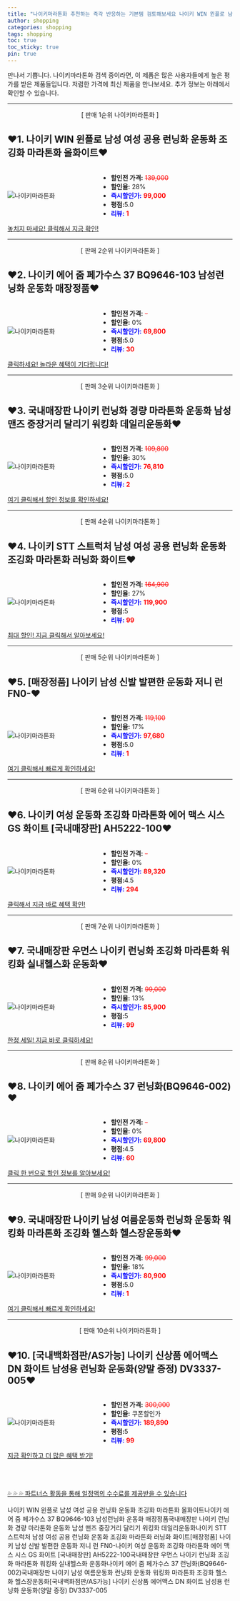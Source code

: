 ```yaml
---
title: "나이키마라톤화 추천하는 즉각 반응하는 기본템 검토해보세요 나이키 WIN 윈플로 남성 여성"
author: shopping
categories: shopping
tags: shopping
toc: true
toc_sticky: true
pin: true
---
```

만나서 기쁩니다. 나이키마라톤화 검색 중이라면, 이 제품은 많은 사용자들에게 높은 평가를 받은 제품들입니다. 저렴한 가격에 최신 제품을 만나보세요. 추가 정보는 아래에서 확인할 수 있습니다.

---
<p class="toplist" style="margin: 0 auto; display: block; width: fit-content;">[ 판매 1순위 나이키마라톤화 ]</p>

<h2><strong>❤️1. 나이키 WIN 윈플로 남성 여성 공용 런닝화 운동화 조깅화 마라톤화 올화이트❤️</strong></h2>

<div style="display: flex; align-items: center;">
    <div style="flex: 0.4;">
        <img src="https://thumbnail9.coupangcdn.com/thumbnails/remote/230x230ex/image/vendor_inventory/dd6a/c4fba7c05fcf6ee9a5bc2ed4b846df095ca0818f933db2e68eea237eca70.png" alt="나이키마라톤화" style="max-width: 100%;">
    </div>
    <div style="flex: 0.6; margin-left: 10px;">
        <ul>
            <li><strong>할인전 가격:</strong> <del style="color: red;">139,000</del></li>
            <li><strong>할인율:</strong> 28%</li>
            <li><span style='color:blue'><strong>즉시할인가:</strong></span> <span style='color:red'><strong>99,000</strong></span></li>
            <li><strong>평점:</strong>5.0</li>
            <li><span style='color:blue'><strong>리뷰:</strong></span> <span style='color:red'><strong>1</strong></span></li>
        </ul>
    </div>
</div>
<div class="center">
    <a href="https://selin100587001.github.io?lptag=AF9450613&subid=githubio&pageKey=8131167778&traceid=V0-153&itemId=23091485573&vendorItemId=90125318136" class="myButton">
        놓치지 마세요! 클릭해서 지금 확인!
    </a>
</div>


---
<p class="toplist" style="margin: 0 auto; display: block; width: fit-content;">[ 판매 2순위 나이키마라톤화 ]</p>

<h2><strong>❤️2. 나이키 에어 줌 페가수스 37 BQ9646-103 남성런닝화 운동화 매장정품❤️</strong></h2>

<div style="display: flex; align-items: center;">
    <div style="flex: 0.4;">
        <img src="https://thumbnail8.coupangcdn.com/thumbnails/remote/230x230ex/image/vendor_inventory/7408/2b7d83b7d72e5053ca2ba181d96ea023e4202aca686d38e8baece7f6293c.jpg" alt="나이키마라톤화" style="max-width: 100%;">
    </div>
    <div style="flex: 0.6; margin-left: 10px;">
        <ul>
            <li><strong>할인전 가격:</strong> <del style="color: red;">-</del></li>
            <li><strong>할인율:</strong> 0%</li>
            <li><span style='color:blue'><strong>즉시할인가:</strong></span> <span style='color:red'><strong>69,800</strong></span></li>
            <li><strong>평점:</strong>5.0</li>
            <li><span style='color:blue'><strong>리뷰:</strong></span> <span style='color:red'><strong>30</strong></span></li>
        </ul>
    </div>
</div>
<div class="center">
    <a href="https://selin100587001.github.io?lptag=AF9450613&subid=githubio&pageKey=6825524494&traceid=V0-153&itemId=16190253140&vendorItemId=90798242721" class="myButton">
        클릭하세요! 놀라운 혜택이 기다립니다!
    </a>
</div>


---
<p class="toplist" style="margin: 0 auto; display: block; width: fit-content;">[ 판매 3순위 나이키마라톤화 ]</p>

<h2><strong>❤️3. 국내매장판 나이키 런닝화 경량 마라톤화 운동화 남성 맨즈 중장거리 달리기 워킹화 데일리운동화❤️</strong></h2>

<div style="display: flex; align-items: center;">
    <div style="flex: 0.4;">
        <img src="https://thumbnail7.coupangcdn.com/thumbnails/remote/230x230ex/image/vendor_inventory/e0e6/26c7b7b99e32f37f98b17926ad22677cba6cc4e206cc602ec28d5f7c9d2c.png" alt="나이키마라톤화" style="max-width: 100%;">
    </div>
    <div style="flex: 0.6; margin-left: 10px;">
        <ul>
            <li><strong>할인전 가격:</strong> <del style="color: red;">109,800</del></li>
            <li><strong>할인율:</strong> 30%</li>
            <li><span style='color:blue'><strong>즉시할인가:</strong></span> <span style='color:red'><strong>76,810</strong></span></li>
            <li><strong>평점:</strong>5.0</li>
            <li><span style='color:blue'><strong>리뷰:</strong></span> <span style='color:red'><strong>2</strong></span></li>
        </ul>
    </div>
</div>
<div class="center">
    <a href="https://selin100587001.github.io?lptag=AF9450613&subid=githubio&pageKey=8014256117&traceid=V0-153&itemId=22368825667&vendorItemId=90419052885" class="myButton">
        여기 클릭해서 할인 정보를 확인하세요!
    </a>
</div>


---
<p class="toplist" style="margin: 0 auto; display: block; width: fit-content;">[ 판매 4순위 나이키마라톤화 ]</p>

<h2><strong>❤️4. 나이키 STT 스트럭처 남성 여성 공용 런닝화 운동화 조깅화 마라톤화 러닝화 화이트❤️</strong></h2>

<div style="display: flex; align-items: center;">
    <div style="flex: 0.4;">
        <img src="https://thumbnail10.coupangcdn.com/thumbnails/remote/230x230ex/image/vendor_inventory/6d40/dec92846fab5effc45a05c49cc09a8b96236eb67f3587a5546c7a43dce68.png" alt="나이키마라톤화" style="max-width: 100%;">
    </div>
    <div style="flex: 0.6; margin-left: 10px;">
        <ul>
            <li><strong>할인전 가격:</strong> <del style="color: red;">164,900</del></li>
            <li><strong>할인율:</strong> 27%</li>
            <li><span style='color:blue'><strong>즉시할인가:</strong></span> <span style='color:red'><strong>119,900</strong></span></li>
            <li><strong>평점:</strong>5</li>
            <li><span style='color:blue'><strong>리뷰:</strong></span> <span style='color:red'><strong>99</strong></span></li>
        </ul>
    </div>
</div>
<div class="center">
    <a href="https://selin100587001.github.io?lptag=AF9450613&subid=githubio&pageKey=8142530372&traceid=V0-153&itemId=23140597534&vendorItemId=90173607902" class="myButton">
        최대 할인! 지금 클릭해서 알아보세요!
    </a>
</div>


---
<p class="toplist" style="margin: 0 auto; display: block; width: fit-content;">[ 판매 5순위 나이키마라톤화 ]</p>

<h2><strong>❤️5. [매장정품] 나이키 남성 신발 발편한 운동화 저니 런 FN0-❤️</strong></h2>

<div style="display: flex; align-items: center;">
    <div style="flex: 0.4;">
        <img src="https://thumbnail7.coupangcdn.com/thumbnails/remote/230x230ex/image/vendor_inventory/7066/35cc18140817089428698b3dfbf840bc13089348fa6b3bbf93d32f747629.jpg" alt="나이키마라톤화" style="max-width: 100%;">
    </div>
    <div style="flex: 0.6; margin-left: 10px;">
        <ul>
            <li><strong>할인전 가격:</strong> <del style="color: red;">119,100</del></li>
            <li><strong>할인율:</strong> 17%</li>
            <li><span style='color:blue'><strong>즉시할인가:</strong></span> <span style='color:red'><strong>97,680</strong></span></li>
            <li><strong>평점:</strong>5.0</li>
            <li><span style='color:blue'><strong>리뷰:</strong></span> <span style='color:red'><strong>1</strong></span></li>
        </ul>
    </div>
</div>
<div class="center">
    <a href="https://selin100587001.github.io?lptag=AF9450613&subid=githubio&pageKey=8197529991&traceid=V0-153&itemId=23483742536&vendorItemId=90510232936" class="myButton">
        여기 클릭해서 빠르게 확인하세요!
    </a>
</div>


---
<p class="toplist" style="margin: 0 auto; display: block; width: fit-content;">[ 판매 6순위 나이키마라톤화 ]</p>

<h2><strong>❤️6. 나이키 여성 운동화 조깅화 마라톤화 에어 맥스 시스 GS 화이트 [국내매장판] AH5222-100❤️</strong></h2>

<div style="display: flex; align-items: center;">
    <div style="flex: 0.4;">
        <img src="https://thumbnail6.coupangcdn.com/thumbnails/remote/230x230ex/image/vendor_inventory/ba4d/ac3bd5c198592ed31cf81eeac6858e669be1dcdfd426eafa399b77fb9f8a.jpg" alt="나이키마라톤화" style="max-width: 100%;">
    </div>
    <div style="flex: 0.6; margin-left: 10px;">
        <ul>
            <li><strong>할인전 가격:</strong> <del style="color: red;">-</del></li>
            <li><strong>할인율:</strong> 0%</li>
            <li><span style='color:blue'><strong>즉시할인가:</strong></span> <span style='color:red'><strong>89,320</strong></span></li>
            <li><strong>평점:</strong>4.5</li>
            <li><span style='color:blue'><strong>리뷰:</strong></span> <span style='color:red'><strong>294</strong></span></li>
        </ul>
    </div>
</div>
<div class="center">
    <a href="https://selin100587001.github.io?lptag=AF9450613&subid=githubio&pageKey=7219684697&traceid=V0-153&itemId=20177868196&vendorItemId=90799137846" class="myButton">
        클릭해서 지금 바로 혜택 확인!
    </a>
</div>


---
<p class="toplist" style="margin: 0 auto; display: block; width: fit-content;">[ 판매 7순위 나이키마라톤화 ]</p>

<h2><strong>❤️7. 국내매장판 우먼스 나이키 런닝화 조깅화 마라톤화 워킹화 실내헬스화 운동화❤️</strong></h2>

<div style="display: flex; align-items: center;">
    <div style="flex: 0.4;">
        <img src="https://thumbnail8.coupangcdn.com/thumbnails/remote/230x230ex/image/vendor_inventory/c162/d9e1bf5a213f625d79f0d06814f5cc98e513e724f1c42d08ff7cb0e793eb.jpg" alt="나이키마라톤화" style="max-width: 100%;">
    </div>
    <div style="flex: 0.6; margin-left: 10px;">
        <ul>
            <li><strong>할인전 가격:</strong> <del style="color: red;">99,000</del></li>
            <li><strong>할인율:</strong> 13%</li>
            <li><span style='color:blue'><strong>즉시할인가:</strong></span> <span style='color:red'><strong>85,900</strong></span></li>
            <li><strong>평점:</strong>5</li>
            <li><span style='color:blue'><strong>리뷰:</strong></span> <span style='color:red'><strong>99</strong></span></li>
        </ul>
    </div>
</div>
<div class="center">
    <a href="https://selin100587001.github.io?lptag=AF9450613&subid=githubio&pageKey=8225924618&traceid=V0-153&itemId=23656639756&vendorItemId=90681979939" class="myButton">
        한정 세일! 지금 바로 클릭하세요!
    </a>
</div>


---
<p class="toplist" style="margin: 0 auto; display: block; width: fit-content;">[ 판매 8순위 나이키마라톤화 ]</p>

<h2><strong>❤️8. 나이키 에어 줌 페가수스 37 런닝화(BQ9646-002)❤️</strong></h2>

<div style="display: flex; align-items: center;">
    <div style="flex: 0.4;">
        <img src="https://thumbnail7.coupangcdn.com/thumbnails/remote/230x230ex/image/vendor_inventory/4c48/75660666b23a85f0214776ec66e96a09c4b95c06940939dec0111983af49.jpg" alt="나이키마라톤화" style="max-width: 100%;">
    </div>
    <div style="flex: 0.6; margin-left: 10px;">
        <ul>
            <li><strong>할인전 가격:</strong> <del style="color: red;">-</del></li>
            <li><strong>할인율:</strong> 0%</li>
            <li><span style='color:blue'><strong>즉시할인가:</strong></span> <span style='color:red'><strong>69,800</strong></span></li>
            <li><strong>평점:</strong>4.5</li>
            <li><span style='color:blue'><strong>리뷰:</strong></span> <span style='color:red'><strong>60</strong></span></li>
        </ul>
    </div>
</div>
<div class="center">
    <a href="https://selin100587001.github.io?lptag=AF9450613&subid=githubio&pageKey=6594992682&traceid=V0-153&itemId=14897433957&vendorItemId=90798281039" class="myButton">
        클릭 한 번으로 할인 정보를 알아보세요!
    </a>
</div>


---
<p class="toplist" style="margin: 0 auto; display: block; width: fit-content;">[ 판매 9순위 나이키마라톤화 ]</p>

<h2><strong>❤️9. 국내매장판 나이키 남성 여름운동화 런닝화 운동화 워킹화 마라톤화 조깅화 헬스화 헬스장운동화❤️</strong></h2>

<div style="display: flex; align-items: center;">
    <div style="flex: 0.4;">
        <img src="https://thumbnail7.coupangcdn.com/thumbnails/remote/230x230ex/image/vendor_inventory/19f8/6ab988f392abd27a267acc9ae8d46b993bab5aea2922f432bc2dd9ddf0d8.jpg" alt="나이키마라톤화" style="max-width: 100%;">
    </div>
    <div style="flex: 0.6; margin-left: 10px;">
        <ul>
            <li><strong>할인전 가격:</strong> <del style="color: red;">99,000</del></li>
            <li><strong>할인율:</strong> 18%</li>
            <li><span style='color:blue'><strong>즉시할인가:</strong></span> <span style='color:red'><strong>80,900</strong></span></li>
            <li><strong>평점:</strong>5.0</li>
            <li><span style='color:blue'><strong>리뷰:</strong></span> <span style='color:red'><strong>1</strong></span></li>
        </ul>
    </div>
</div>
<div class="center">
    <a href="https://selin100587001.github.io?lptag=AF9450613&subid=githubio&pageKey=8118616712&traceid=V0-153&itemId=23020268058&vendorItemId=90054053450" class="myButton">
        여기 클릭해서 빠르게 확인하세요!
    </a>
</div>


---
<p class="toplist" style="margin: 0 auto; display: block; width: fit-content;">[ 판매 10순위 나이키마라톤화 ]</p>

<h2><strong>❤️10. [국내백화점판/AS가능] 나이키 신상품 에어맥스 DN 화이트 남성용 런닝화 운동화(양말 증정) DV3337-005❤️</strong></h2>

<div style="display: flex; align-items: center;">
    <div style="flex: 0.4;">
        <img src="https://thumbnail10.coupangcdn.com/thumbnails/remote/230x230ex/image/vendor_inventory/c5e6/c3d20e88b3da7686883c6014fea0617f4af2e3401e5cb08cd767cb47dca1.jpg" alt="나이키마라톤화" style="max-width: 100%;">
    </div>
    <div style="flex: 0.6; margin-left: 10px;">
        <ul>
            <li><strong>할인전 가격:</strong> <del style="color: red;">300,000</del></li>
            <li><strong>할인율:</strong> 쿠폰할인가</li>
            <li><span style='color:blue'><strong>즉시할인가:</strong></span> <span style='color:red'><strong>189,890</strong></span></li>
            <li><strong>평점:</strong>5</li>
            <li><span style='color:blue'><strong>리뷰:</strong></span> <span style='color:red'><strong>99</strong></span></li>
        </ul>
    </div>
</div>
<div class="center">
    <a href="https://selin100587001.github.io?lptag=AF9450613&subid=githubio&pageKey=8231147158&traceid=V0-153&itemId=23689897196&vendorItemId=90715043454" class="myButton">
        지금 확인하고 더 많은 혜택 받기!
    </a>
</div>

<br><br><br>[💦 💦 💦 파트너스 활동을 통해 일정액의 수수료를 제공받을 수 있습니다](https://link.coupang.com/a/bcpT2c)<br><br>나이키 WIN 윈플로 남성 여성 공용 런닝화 운동화 조깅화 마라톤화 올화이트나이키 에어 줌 페가수스 37 BQ9646-103 남성런닝화 운동화 매장정품국내매장판 나이키 런닝화 경량 마라톤화 운동화 남성 맨즈 중장거리 달리기 워킹화 데일리운동화나이키 STT 스트럭처 남성 여성 공용 런닝화 운동화 조깅화 마라톤화 러닝화 화이트[매장정품] 나이키 남성 신발 발편한 운동화 저니 런 FN0-나이키 여성 운동화 조깅화 마라톤화 에어 맥스 시스 GS 화이트 [국내매장판] AH5222-100국내매장판 우먼스 나이키 런닝화 조깅화 마라톤화 워킹화 실내헬스화 운동화나이키 에어 줌 페가수스 37 런닝화(BQ9646-002)국내매장판 나이키 남성 여름운동화 런닝화 운동화 워킹화 마라톤화 조깅화 헬스화 헬스장운동화[국내백화점판/AS가능] 나이키 신상품 에어맥스 DN 화이트 남성용 런닝화 운동화(양말 증정) DV3337-005